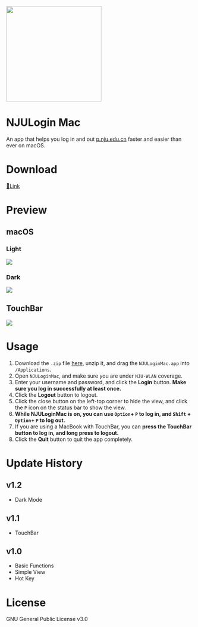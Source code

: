 <img src="https://github.com/songkuixi/NJULogin_Mac/blob/master/Icon/Artboard.png" width="256px" height="256px">

# NJULogin Mac

An app that helps you log in and out [p.nju.edu.cn](http://p.nju.edu.cn) faster and easier than ever on macOS.

# Download 

[🔗Link](https://github.com/songkuixi/NJULogin_Mac/releases/download/v1.2/NJULoginMac.zip)

# Preview

## macOS 

### Light

![](https://ws3.sinaimg.cn/large/006tKfTcly1fsrr3jsimij30ww0mg77u.jpg)

### Dark

![](https://ws3.sinaimg.cn/large/006tKfTcly1fsrr3jwq4lj30ww0mgtcb.jpg)

## TouchBar

![](https://ws2.sinaimg.cn/large/006tKfTcly1fsrr4ii8m6j31kw01l74k.jpg)

# Usage

1. Download the `.zip` file [here](https://github.com/songkuixi/NJULogin_Mac/releases/download/v1.2/NJULoginMac.zip), unzip it, and drag the `NJULoginMac.app` into `/Applications`.
2. Open `NJULoginMac`, and make sure you are under `NJU-WLAN` coverage.
3. Enter your username and password, and click the **Login** button. 
   **Make sure you log in successfully at least once.**
4. Click the **Logout** button to logout.
5. Click the close button on the left-top corner to hide the view, and click the `P` icon on the status bar to show the view.
6. **While NJULoginMac is on, you can use __`Option`+ `P`__ to log in, and __`Shift` + `Option`+ `P`__ to log out.**
7. If you are using a MacBook with TouchBar, you can **press the TouchBar button to log in, and long press to logout.**
8. Click the **Quit** button to quit the app completely.

# Update History

## v1.2

* Dark Mode

## v1.1

* TouchBar

## v1.0

* Basic Functions
* Simple View
* Hot Key

# License

GNU General Public License v3.0
